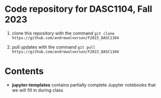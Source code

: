 # Code repository for DASC1104, Fall 2023

1. clone this repository with the command `git clone https://github.com/andrewalverson/F2023_DASC1104`

2. pull updates with the command `git pull https://github.com/andrewalverson/F2023_DASC1104`


# Contents

- **jupyter-templates** contains partially complete Jupyter notebooks that we will fill in during class

